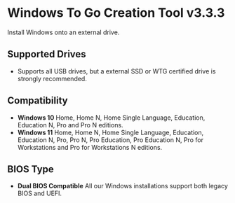 # Windows To Go Creation Tool v3.3.3
Install Windows onto an external drive.

## Supported Drives
- Supports all USB drives, but a external SSD or WTG certified drive is strongly recommended.

## Compatibility
- **Windows 10** Home, Home N, Home Single Language, Education, Education N, Pro and Pro N editions.
- **Windows 11** Home, Home N, Home Single Language, Education, Education N, Pro, Pro N, Pro Education, Pro Education N, Pro for Workstations and Pro for Workstations N editions.

## BIOS Type
- **Dual BIOS Compatible** All our Windows installations support both legacy BIOS and UEFI.
